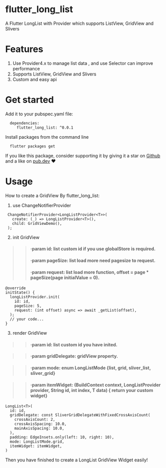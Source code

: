 # flutter_long_list
A Flutter LongList with Provider which supports ListView, GridView and Slivers

# Features
1. Use Provider4.x to manage list data , and use Selector can improve performance<br>
2. Supports ListView, GridView and Slivers <br>
3. Custom and easy api <br>

# Get started
Add it to your pubspec.yaml file:
```
  dependencies:
     flutter_long_list: ^0.0.1
```
Install packages from the command line
```
  flutter packages get
```
If you like this package, consider supporting it by giving it a star on [Github](https://github.com/enjkvbej/flutter_long_list) and a like on [pub.dev](https://pub.dev/packages/flutter_long_list) ❤️

# Usage
How to create a GridView By flutter_long_list:
1. use ChangeNotifierProvider
```
 ChangeNotifierProvider<LongListProvider<T>>(
   create: (_) => LongListProvider<T>(),
   child: GridViewDemo(),
 );
```
2. init GridView 
>> #### ·param id: list custom id if you use globalStore is required.
>> #### ·param pageSize: list load more need pagesize to request.
>> #### ·param request: list load more function, offset = page * pageSize(page initialValue = 0).
```
@override
initState() {
  longListProvider.init(
    id: id,
    pageSize: 5,
    request: (int offset) async => await _getList(offset),
  );
  // your code...
}
```
3. render GridView  
>> #### ·param id: list custom id you have inited.  

>> #### ·param gridDelegate: gridView property.  
  
>> #### ·param mode: enum LongListMode {list, grid, sliver_list, sliver_grid}

>> #### ·param itemWidget: (BuildContext context, LongListProvider<T> provider, String id, int index, T data) { return your custom widget}

```
LongList<T>(
  id: id,
  gridDelegate: const SliverGridDelegateWithFixedCrossAxisCount(
    crossAxisCount: 2,
    crossAxisSpacing: 10.0,
    mainAxisSpacing: 10.0,
  ),
  padding: EdgeInsets.only(left: 10, right: 10),
  mode: LongListMode.grid,
  itemWidget: itemWidget,
)
```
Then you have finished to create a LongList GridView Widget easily!

